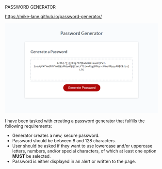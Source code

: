 PASSWORD GENERATOR

https://mike-lane.github.io/password-generator/

<img src="https://github.com/Mike-Lane/password-generator/blob/main/Develop/assets/images/password_generator.png?raw=true" />

I have been tasked with creating a password generator that fulfills the following requirements:

<ul>
    <li>Generator creates a new, secure password.</li>
    <li>Password should be between 8 and 128 characters.</li>
    <li>User should be asked if they want to use lowercase and/or uppercase letters, numbers, and/or special characters, of which at least one option <strong>MUST</strong> be selected. </li>
    <li>Password is either displayed in an alert or written to the page.</li>
</ul>

